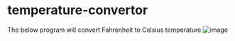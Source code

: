 # temperature-convertor
The below program will convert Fahrenheit to Celsius temperature
![image](https://github.com/web-dev-nav/temperature-convertor/assets/110724391/d785a450-eebd-4697-9a9f-a5bbff4638aa)

